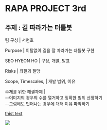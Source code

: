 # RAPA PROJECT 3rd
## 주제 : 길 따라가는 터틀봇

팀 구성 |               서현호   

Purpose |               이탈없이 길을 잘 따라가는 터틀봇 구현  

SEO HYEON HO |          구상, 개발, 발표  

Risks | 좌절과 절망  

Scope, Timescales, |    개발 범위, 이유  

주제를 위한 해결과제 |   
--이미지의 경우의 수를 열거하고 정확한 범위 선정하기   
--그럼에도 벗어나는 경우에 대해 이유 파악하기   


[thist text](./project_desc/README.md)




<img src='https://www.ros.org/imgs/ros-noetic-ninjemys.svg' />

